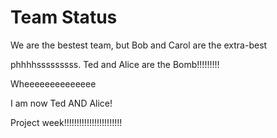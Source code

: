 # Team Status
We are the bestest team, but Bob and Carol are the extra-best

phhhhsssssssss. Ted and Alice are the Bomb!!!!!!!!!

Wheeeeeeeeeeeeee

I am now Ted AND Alice!

Project week!!!!!!!!!!!!!!!!!!!!!!!
